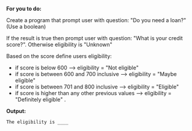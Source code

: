 **For you to do:**

Create a program that prompt user with question:  "Do you need a loan?"(Use a boolean)

If the result is true then prompt user with question: "What is your credit score?". Otherwise eligibility is "Unknown"

Based on the score define users eligibility:

- if score is below  600 --> eligibility = "Not eligible"
- if score is between 600 and 700 inclusive -->  eligibility = "Maybe eligible"
- if score is between 701 and 800 inclusive -->  eligibility = "Eligible"
- if score is higher than any other previous values --> eligibility = "Definitely eligible" .

**Output:**

```
The eligibility is ____
```